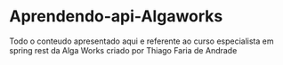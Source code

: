 # Aprendendo-api-Algaworks

Todo o conteudo apresentado aqui e referente ao curso especialista em spring rest da Alga Works criado por Thiago Faria de Andrade 
